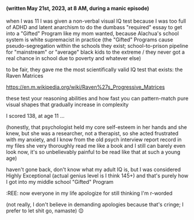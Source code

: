 #### (written May 21st, 2023, at 8 AM, during a manic episode) 

when I was 11 I was given a non-verbal visual IQ test because I was too full of ADHD and latent anarchism to do the dumbass 
"required" essay to get into a "Gifted" Program like my mom wanted, because Alachua's school system is white supremacist in 
practice (the "Gifted" Programs cause pseudo-segregation within the schools they exist; school-to-prison pipeline for "mainstream" 
or "average" black kids to the extreme / they never got a real chance in school due to poverty and whatever else) 

to be fair, they gave me the most scientifically valid IQ test that exists: the Raven Matrices 

https://en.m.wikipedia.org/wiki/Raven%27s_Progressive_Matrices

these test your reasoning abilities and how fast you can pattern-match pure visual shapes that gradually increase in complexity 

I scored 138, at age 11 ... 

(honestly, that psychologist held my core self-esteem in her hands and she knew, but she was a researcher, not a therapist, so she 
acted frustrated with my anxiety, and I know from the old psych interview report record in my files she very thoroughly read me 
like a book and I still can barely even look now, it's so unbelievably painful to be read like that at such a young age) 

haven't gone back, don't know what my adult IQ is, but I was considered Highly Exceptional (actual genius level is I think 145+) 
and that's purely how I got into my middle school "Gifted" Program 

:REE: now everyone in my life apologize for still thinking I'm r-worded 

(not really, I don't believe in demanding apologies because that's cringe; I prefer to let shit go, namaste) 😌 
